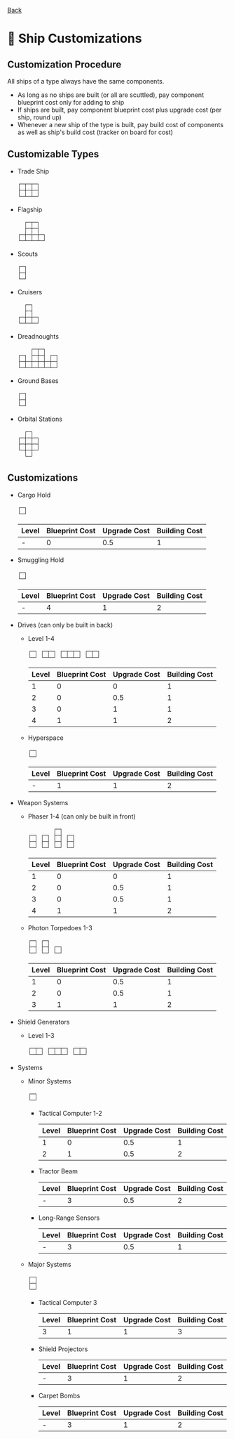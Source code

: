 [Back](https://github.com/haslo/space4x/blob/master/readme.md)

# :rocket: Ship Customizations

## Customization Procedure

All ships of a type always have the same components.

* As long as no ships are built (or all are scuttled), pay component blueprint cost only for adding to ship
* If ships are built, pay component blueprint cost plus upgrade cost (per ship, round up)
* Whenever a new ship of the type is built, pay build cost of components as well as ship's build cost (tracker on board for cost)

## Customizable Types

* Trade Ship

  ```
  ┌─┬─┬─┐
  ├─┼─┼─┤
  └─┴─┴─┘
  ```

* Flagship

  ```
    ┌─┬─┐
    ├─┼─┤
  ┌─┼─┼─┼─┐
  └─┴─┴─┴─┘
  ```

* Scouts

  ```
  ┌─┐
  ├─┤
  └─┘
  ```

* Cruisers

  ```
    ┌─┐
    ├─┤
  ┌─┼─┼─┐
  └─┴─┴─┘
  ```

* Dreadnoughts

  ```
      ┌─┬─┐
  ┌─┐ ├─┼─┤ ┌─┐
  ├─┼─┼─┼─┼─┼─┤
  └─┴─┴─┴─┴─┴─┘
  ```

* Ground Bases

  ```
  ┌─┐
  ├─┤
  └─┘
  ```

* Orbital Stations

  ```
    ┌─┐
  ┌─┼─┼─┐
  ├─┼─┼─┤
  └─┼─┼─┘
    └─┘
  ```


## Customizations

* Cargo Hold

  ```
  ┌─┐
  └─┘
  ```

  | Level | Blueprint Cost | Upgrade Cost | Building Cost |
  |---|---|---|---|
  | - | 0 | 0.5 | 1 |

* Smuggling Hold

  ```
  ┌─┐
  └─┘
  ```

  | Level | Blueprint Cost | Upgrade Cost | Building Cost |
  |---|---|---|---|
  | - | 4 | 1 | 2 |

* Drives (can only be built in back)
  * Level 1-4

    ```
    ┌─┐ ┌─┬─┐ ┌─┬─┬─┐ ┌─┬─┐
    └─┘ └─┴─┘ └─┴─┴─┘ └─┴─┘
    ```

    | Level | Blueprint Cost | Upgrade Cost | Building Cost |
    |---|---|---|---|
    | 1 | 0 | 0 | 1 |
    | 2 | 0 | 0.5 | 1 |
    | 3 | 0 | 1 | 1 |
    | 4 | 1 | 1 | 2 |

  * Hyperspace

    ```
    ┌─┐
    └─┘
    ```

    | Level | Blueprint Cost | Upgrade Cost | Building Cost |
    |---|---|---|---|
    | - | 1 | 1 | 2 |

* Weapon Systems
  * Phaser 1-4 (can only be built in front)

    ```
            ┌─┐
    ┌─┐ ┌─┐ ├─┤ ┌─┐
    ├─┤ ├─┤ ├─┤ ├─┤
    └─┘ └─┘ └─┘ └─┘
    ```

    | Level | Blueprint Cost | Upgrade Cost | Building Cost |
    |---|---|---|---|
    | 1 | 0 | 0 | 1 |
    | 2 | 0 | 0.5 | 1 |
    | 3 | 0 | 0.5 | 1 |
    | 4 | 1 | 1 | 2 |

  * Photon Torpedoes 1-3

    ```
    ┌─┐ ┌─┐
    ├─┤ ├─┤ ┌─┐
    └─┘ └─┘ └─┘
    ```

    | Level | Blueprint Cost | Upgrade Cost | Building Cost |
    |---|---|---|---|
    | 1 | 0 | 0.5 | 1 |
    | 2 | 0 | 0.5 | 1 |
    | 3 | 1 | 1 | 2 |

* Shield Generators
  * Level 1-3

    ```
    ┌─┬─┐ ┌─┬─┬─┐ ┌─┬─┐
    └─┴─┘ └─┴─┴─┘ └─┴─┘
    ```

* Systems
  * Minor Systems

      ```
      ┌─┐
      └─┘
      ```

    * Tactical Computer 1-2

      | Level | Blueprint Cost | Upgrade Cost | Building Cost |
      |---|---|---|---|
      | 1 | 0 | 0.5 | 1 |
      | 2 | 1 | 0.5 | 2 |


    * Tractor Beam

      | Level | Blueprint Cost | Upgrade Cost | Building Cost |
      |---|---|---|---|
      | - | 3 | 0.5 | 2 |

    * Long-Range Sensors

      | Level | Blueprint Cost | Upgrade Cost | Building Cost |
      |---|---|---|---|
      | - | 3 | 0.5 | 1 |

  * Major Systems

      ```
      ┌─┐
      ├─┤
      └─┘
      ```

    * Tactical Computer 3

      | Level | Blueprint Cost | Upgrade Cost | Building Cost |
      |---|---|---|---|
      | 3 | 1 | 1 | 3 |

    * Shield Projectors

      | Level | Blueprint Cost | Upgrade Cost | Building Cost |
      |---|---|---|---|
      | - | 3 | 1 | 2 |

    * Carpet Bombs

      | Level | Blueprint Cost | Upgrade Cost | Building Cost |
      |---|---|---|---|
      | - | 3 | 1 | 2 |
